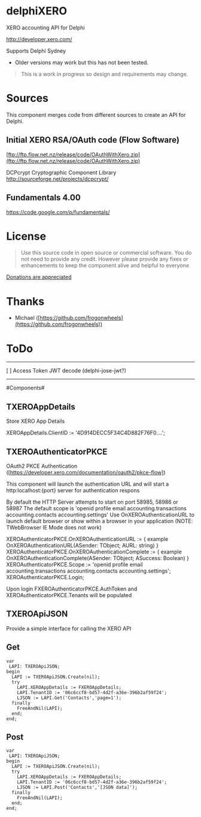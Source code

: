 # delphiXERO
XERO accounting API for Delphi

[http://developer.xero.com/ ](http://developer.xero.com/ )

Supports Delphi Sydney

* Older versions may work but this has not been tested.

> This is a work in progress so design and requirements may change.

# Sources #

This component merges code from different sources to create an API for Delphi.  

## Initial XERO RSA/OAuth code (Flow Software) ##
[ftp://ftp.flow.net.nz/release/code/OAuthWithXero.zip](ftp://ftp.flow.net.nz/release/code/OAuthWithXero.zip)

DCPcrypt Cryptographic Component Library
http://sourceforge.net/projects/dcpcrypt/

## Fundamentals 4.00 ##
[https://code.google.com/p/fundamentals/ ](https://code.google.com/p/fundamentals/)

# License #

> Use this source code in open source or commercial software. You do not need to provide any credit. However please provide any fixes or enhancements to keep the component alive and helpful to everyone

[Donations are appreciated](https://www.paypal.com/donate/?token=IS7CpOIQT6YEqUiUwICKTLsYdqFBDoFnTE894RdGA-vgWExlMo08xMSMr0SO-W64yDpkWW&country.x=AU&locale.x=AU)

# Thanks #
- Michael ([https://github.com/frogonwheels](https://github.com/frogonwheels))


# ToDo #
----------
[ ] Access Token JWT decode (delphi-jose-jwt?)


----------
#Components#

## TXEROAppDetails ##

Store XERO App Details

XEROAppDetails.ClientID := '4D914DECC5F34C4D882F76F0....';

## TXEROAuthenticatorPKCE ##

OAuth2 PKCE Authentication ([https://developer.xero.com/documentation/oauth2/pkce-flow])

This component will launch the authentication URL and will start a http:localhost:{port} server for authentication respons

By default the HTTP Server attempts to start on port 58985, 58986 or 58987 
The default scope is 'openid profile email accounting.transactions accounting.contacts accounting.settings'
Use OnXEROAuthenticationURL to launch default browser or show within a browser in your application (NOTE: TWebBrowser IE Mode does not work)

XEROAuthenticatorPKCE.OnXEROAuthenticationURL :=  { example OnXEROAuthenticationURL(ASender: TObject; AURL: string) }
XEROAuthenticatorPKCE.OnXEROAuthenticationComplete :=  { example OnXEROAuthenticationComplete(ASender: TObject; ASuccess: Boolean) }
XEROAuthenticatorPKCE.Scope := 'openid profile email accounting.transactions accounting.contacts accounting.settings';
XEROAuthenticatorPKCE.Login;

Upon login FXEROAuthenticatorPKCE.AuthToken and XEROAuthenticatorPKCE.Tenants will be populated


## TXEROApiJSON ##

Provide a simple interface for calling the XERO API

## Get ##
    var
     LAPI: TXEROApiJSON;
    begin
      LAPI := TXEROApiJSON.Create(nil);
      try
    	LAPI.XEROAppDetails := FXEROAppDetails;
		LAPI.TenantID := '06c6ccf8-bd57-4d2f-a36e-396b2af59f24';
    	LJSON := LAPI.Get('Contacts','page=1');
      finally
    	FreeAndNil(LAPI);
      end;
    end;

## Post ##
    var
     LAPI: TXEROApiJSON;
    begin
      LAPI := TXEROApiJSON.Create(nil);
      try
    	LAPI.XEROAppDetails := FXEROAppDetails;
		LAPI.TenantID := '06c6ccf8-bd57-4d2f-a36e-396b2af59f24';
    	LJSON := LAPI.Post('Contacts','[JSON data]');
      finally
    	FreeAndNil(LAPI);
      end;
    end;



